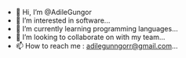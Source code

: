 - 👋 Hi, I’m @AdileGungor
- 👀 I’m interested in software...
- 🌱 I’m currently learning programming languages...
- 💞️ I’m looking to collaborate on with my team...
- 📫 How to reach me : adilegunngorr@gmail.com...

<!---
AdileGungor/AdileGungor is a ✨ special ✨ repository because its `README.md` (this file) appears on your GitHub profile.
You can click the Preview link to take a look at your changes.
--->
